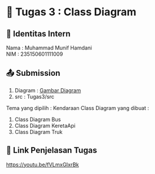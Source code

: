 # 📁 Tugas 3 : Class Diagram

## 👤 Identitas Intern
Nama : Muhammad Munif Hamdani             
NIM  : 235150601111009

## 📤 Submission

1. Diagram : [Gambar Diagram](https://github.com/munifff/Munif-PBO-PTI-A/blob/00c2b20aabcf9858e09e8b2e3398d6d8d4d2fb68/Tugas3/diagram/GambarDiagram.png)
2. src : Tugas3/src

Tema yang dipilih : Kendaraan
Class Diagram yang dibuat : 
1. Class Diagram Bus
2. Class Diagram KeretaApi
3. Class Diagram Truk

## 🔗 Link Penjelasan Tugas
https://youtu.be/fVLmxGIxrBk
